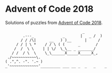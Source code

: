 # Advent of Code 2018

Solutions of puzzles from [Advent of Code 2018](https://adventofcode.com/2018).

```
                                   _
        .---_             _       |   _ /  )
       / / /\|      __   ) )__      |     /
     / / | \ *    / / \ ( (      _       /
    /  /  \ \    | | \/  \_\__ _ _______/
   / /  / \  \    \_\______X_____X_____X_,
 ./~~~~~~~~~~~\.
( .",^. -". '.~ )
_'~~~~~~~~~~~~~'_________ ___ __ _  _   _    _
```

